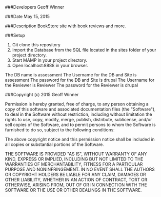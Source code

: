###Developers
Geoff Winner

###Date
May 15, 2015

###Description
BookStore site with book reviews and more.

###Setup
1. Git clone this repository
2. Import the Database from the SQL file located in the sites folder of your project directory.
2. Start MAMP in your project directory.
3. Open localhost:8888 in your browser.

The DB name is assessment
The Username for the DB and Site is assessment
The password for the DB and Site is drupal
The Username for the Reviewer is Reviewer
The password for the Reviewer is drupal

###Copyright (c) 2015 Geoff Winner

Permission is hereby granted, free of charge, to any person obtaining a copy
of this software and associated documentation files (the "Software"), to deal
in the Software without restriction, including without limitation the rights
to use, copy, modify, merge, publish, distribute, sublicense, and/or sell
copies of the Software, and to permit persons to whom the Software is
furnished to do so, subject to the following conditions:

The above copyright notice and this permission notice shall be included in
all copies or substantial portions of the Software.

THE SOFTWARE IS PROVIDED "AS IS", WITHOUT WARRANTY OF ANY KIND, EXPRESS OR
IMPLIED, INCLUDING BUT NOT LIMITED TO THE WARRANTIES OF MERCHANTABILITY,
FITNESS FOR A PARTICULAR PURPOSE AND NONINFRINGEMENT. IN NO EVENT SHALL THE
AUTHORS OR COPYRIGHT HOLDERS BE LIABLE FOR ANY CLAIM, DAMAGES OR OTHER
LIABILITY, WHETHER IN AN ACTION OF CONTRACT, TORT OR OTHERWISE, ARISING FROM,
OUT OF OR IN CONNECTION WITH THE SOFTWARE OR THE USE OR OTHER DEALINGS IN
THE SOFTWARE.
